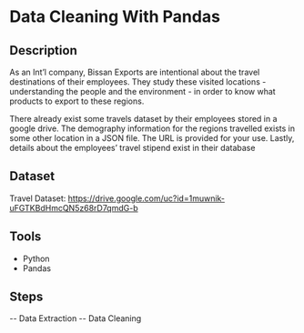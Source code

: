 # Data Cleaning With Pandas



## Description

As an Int’l company, Bissan Exports are intentional
about the travel destinations of their employees.
They study these visited locations - understanding
the people and the environment - in order to know
what products to export to these regions.

There already exist some travels dataset by their
employees stored in a google drive.
The demography information for the regions
travelled exists in some other location in a JSON file.
The URL is provided for your use.
Lastly, details about the employees’ travel stipend
exist in their database

## Dataset

Travel Dataset: https://drive.google.com/uc?id=1muwnik-uFGTKBdHmcQN5z68rD7qmdG-b

## Tools

- Python
- Pandas

## Steps

-- Data Extraction
-- Data Cleaning
